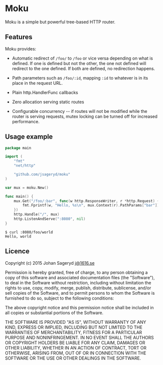 # Moku
Moku is a simple but powerful tree-based HTTP router.

## Features
Moku provides:

- Automatic redirect of `/foo/` to `/foo` or vice versa depending on what is
  defined. If one is defined but not the other, the one not defined will
  redirect to the one defined. If both are defined, no redirection happens.

- Path parameters such as `/foo/:id`, mapping `:id` to whatever is in its place
  in the request URL.

- Plain http.HandlerFunc callbacks

- Zero allocation serving static routes

- Configurable concurrency -- if routes will not be modified while the router is
  serving requests, mutex locking can be turned off for increased performance.

## Usage example
```go
package main

import (
	"fmt"
	"net/http"

	"github.com/jsageryd/moku"
)

var mux = moku.New()

func main() {
	mux.Get("/foo/:bar", func(w http.ResponseWriter, r *http.Request) {
		fmt.Fprintf(w, "Hello, %s\n", mux.Context(r).PathParams["bar"])
	})
	http.Handle("/", mux)
	http.ListenAndServe(":8080", nil)
}
```

```
$ curl :8080/foo/world
Hello, world
```

## Licence
Copyright (c) 2015 Johan Sageryd <j@1616.se>

Permission is hereby granted, free of charge, to any person obtaining a copy of
this software and associated documentation files (the "Software"), to deal in
the Software without restriction, including without limitation the rights to
use, copy, modify, merge, publish, distribute, sublicense, and/or sell copies of
the Software, and to permit persons to whom the Software is furnished to do so,
subject to the following conditions:

The above copyright notice and this permission notice shall be included in all
copies or substantial portions of the Software.

THE SOFTWARE IS PROVIDED "AS IS", WITHOUT WARRANTY OF ANY KIND, EXPRESS OR
IMPLIED, INCLUDING BUT NOT LIMITED TO THE WARRANTIES OF MERCHANTABILITY, FITNESS
FOR A PARTICULAR PURPOSE AND NONINFRINGEMENT. IN NO EVENT SHALL THE AUTHORS OR
COPYRIGHT HOLDERS BE LIABLE FOR ANY CLAIM, DAMAGES OR OTHER LIABILITY, WHETHER
IN AN ACTION OF CONTRACT, TORT OR OTHERWISE, ARISING FROM, OUT OF OR IN
CONNECTION WITH THE SOFTWARE OR THE USE OR OTHER DEALINGS IN THE SOFTWARE.
